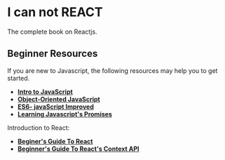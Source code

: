 # I can not REACT
The complete book on Reactjs.

## Beginner Resources

If you are new to Javascript, the following resources may help you to get started.

* **[Intro to JavaScript](https://in.udacity.com/course/intro-to-javascript--ud803-india)**
* **[Object-Oriented JavaScript](https://in.udacity.com/course/object-oriented-javascript--ud015)**
* **[ES6- javaScript Improved](https://in.udacity.com/course/es6-javascript-improved--ud356)**
* **[Learning Javascript's Promises](https://in.udacity.com/course/javascript-promises--ud898)**

Introduction to React:
* **[Beginer's Guide To React](https://egghead.io/courses/the-beginner-s-guide-to-react)**
* **[Beginner's Guide To React's Context API](ContextAPI.md)**
